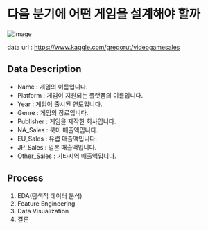 # 다음 분기에 어떤 게임을 설계해야 할까

![image](https://user-images.githubusercontent.com/44541794/125406435-cbc25200-e3f3-11eb-99b9-ca9e89330114.png)

data url : https://www.kaggle.com/gregorut/videogamesales

## Data Description

- Name : 게임의 이름입니다.
- Platform : 게임이 지원되는 플랫폼의 이름입니다.
- Year : 게임이 출시된 연도입니다.
- Genre : 게임의 장르입니다.
- Publisher : 게임을 제작한 회사입니다.
- NA_Sales : 북미 매출액입니다.
- EU_Sales : 유럽 매출액입니다.
- JP_Sales : 일본 매출액입니다.
- Other_Sales : 기타지역 매출액입니다.

## Process

1. EDA(탐색적 데이터 분석)
2. Feature Engineering
3. Data Visualization
4. 결론
